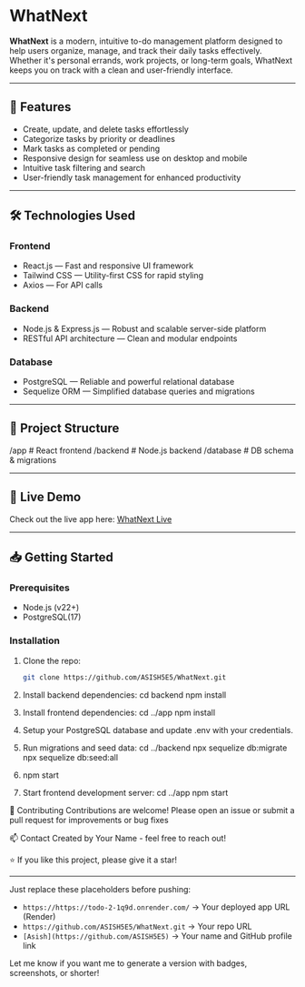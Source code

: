 # WhatNext

**WhatNext** is a modern, intuitive to-do management platform designed to help users organize, manage, and track their daily tasks effectively. Whether it's personal errands, work projects, or long-term goals, WhatNext keeps you on track with a clean and user-friendly interface.

---

## 🚀 Features

- Create, update, and delete tasks effortlessly
- Categorize tasks by priority or deadlines
- Mark tasks as completed or pending
- Responsive design for seamless use on desktop and mobile
- Intuitive task filtering and search
- User-friendly task management for enhanced productivity

---

## 🛠️ Technologies Used

### Frontend
- React.js — Fast and responsive UI framework
- Tailwind CSS — Utility-first CSS for rapid styling
- Axios — For API calls

### Backend
- Node.js & Express.js — Robust and scalable server-side platform
- RESTful API architecture — Clean and modular endpoints

### Database
- PostgreSQL — Reliable and powerful relational database
- Sequelize ORM — Simplified database queries and migrations

---

## 📁 Project Structure
/app # React frontend
/backend # Node.js backend
/database # DB schema & migrations


---

## 🔗 Live Demo

Check out the live app here: [WhatNext Live](https://todo-2-1q9d.onrender.com/)

---

## 📥 Getting Started

### Prerequisites
- Node.js (v22+)
- PostgreSQL(17)

### Installation

1. Clone the repo:
   ```bash
   git clone https://github.com/ASISH5E5/WhatNext.git
2. Install backend dependencies:
  cd backend
  npm install
3. Install frontend dependencies:
   cd ../app
npm install
4. Setup your PostgreSQL database and update .env with your credentials.

5. Run migrations and seed data:
   cd ../backend
npx sequelize db:migrate
npx sequelize db:seed:all

6. npm start

7. Start frontend development server:
cd ../app
npm start

🤝 Contributing
Contributions are welcome! Please open an issue or submit a pull request for improvements or bug fixes

📫 Contact
Created by Your Name - feel free to reach out!


⭐️ If you like this project, please give it a star!

---

Just replace these placeholders before pushing:

- `https://https://todo-2-1q9d.onrender.com/` → Your deployed app URL (Render)
- `https://github.com/ASISH5E5/WhatNext.git` → Your repo URL
- `[Asish](https://github.com/ASISH5E5)` → Your name and GitHub profile link

Let me know if you want me to generate a version with badges, screenshots, or shorter!

